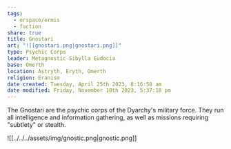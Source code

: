 ```yaml
---
tags:
  - erspace/ermis
  - faction
share: true
title: Gnostari
art: "![[gnostari.png|gnostari.png]]"
type: Psychic Corps
leader: Metagnostic Sibylla Eudocia
base: Omerth 
location: Astryth, Eryth, Omerth
religion: Eranism
date created: Tuesday, April 25th 2023, 8:16:58 am
date modified: Friday, November 10th 2023, 5:37:18 pm
---
```


The Gnostari are the psychic corps of the Dyarchy's military force. They run all intelligence and information gathering, as well as missions requiring "subtlety" or stealth. 

![[../../../assets/img/gnostic.png|gnostic.png]]